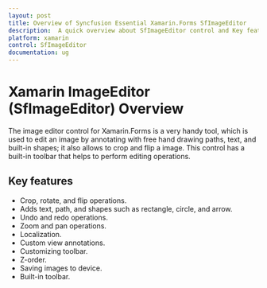 ```yaml
---
layout: post
title: Overview of Syncfusion Essential Xamarin.Forms SfImageEditor
description:  A quick overview about SfImageEditor control and Key features such as adding text, path and shapes and localization.
platform: xamarin
control: SfImageEditor
documentation: ug
---
```


# Xamarin ImageEditor (SfImageEditor) Overview

The image editor control for Xamarin.Forms is a very handy tool, which is used to edit an image by annotating with free hand drawing paths, text, and built-in shapes; it also allows to crop and flip a image. This control has a built-in toolbar that helps to perform editing operations.

## Key features

* Crop, rotate, and flip operations.
* Adds text, path, and shapes such as rectangle, circle, and arrow.
* Undo and redo operations.
* Zoom and pan operations.
* Localization.
* Custom view annotations.
* Customizing toolbar.
* Z-order.
* Saving images to device.
* Built-in toolbar.